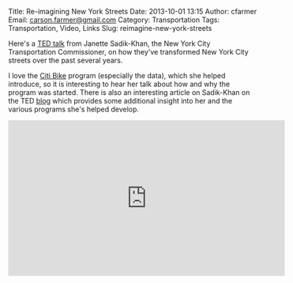 Title: Re-imagining New York Streets
Date: 2013-10-01 13:15
Author: cfarmer
Email: carson.farmer@gmail.com
Category: Transportation
Tags: Transportation, Video, Links
Slug: reimagine-new-york-streets

Here's a [TED talk][talk] from Janette Sadik-Khan, the New York City Transportation 
Commissioner, on how they've transformed New York City streets over the past 
several years.

I love the [Citi Bike][citibike] program (especially the data), which she 
helped introduce, so it is interesting to hear her talk about how and why the 
program was started. There is also an interesting article on Sadik-Khan on the 
TED [blog][blog] which provides some additional insight into her and the various 
programs she's helped develop.

<div class="youtube" align="center">
    <iframe width="560" height="315" 
        src="http://embed.ted.com/talks/janette_sadik_khan_new_york_s_streets_not_so_mean_any_more.html"
        frameborder="0" scrolling="no" webkitAllowFullScreen mozallowfullscreen allowFullScreen wmode="Opaque">
    </iframe>
</div>

[talk]: http://www.ted.com/talks/janette_sadik_khan_new_york_s_streets_not_so_mean_any_more.html
[citibike]: http://citibikenyc.com/
[blog]: http://blog.ted.com/2013/10/08/better-roads-for-bikes-and-walkers-what-cities-inspire-janette-sadik-khan/

<!--more-->

